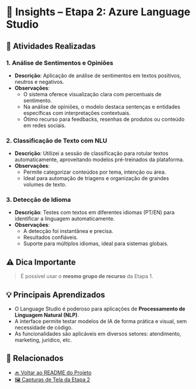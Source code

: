 # 🧠 Insights – Etapa 2: Azure Language Studio

## 📝 Atividades Realizadas

### 1. Análise de Sentimentos e Opiniões 
- **Descrição**: Aplicação de análise de sentimentos em textos positivos, neutros e negativos.
- **Observações**:
  - O sistema oferece visualização clara com percentuais de sentimento.
  - Na análise de opiniões, o modelo destaca sentenças e entidades específicas com interpretações contextuais.
  - Ótimo recurso para feedbacks, resenhas de produtos ou conteúdo em redes sociais.

### 2. Classificação de Texto com NLU
- **Descrição**: Utilizei a sessão de classificação para rotular textos automaticamente, aproveitando modelos pré-treinados da plataforma.
- **Observações**:
  - Permite categorizar conteúdos por tema, intenção ou área.
  - Ideal para automação de triagens e organização de grandes volumes de texto.

### 3. Detecção de Idioma
- **Descrição**: Testes com textos em diferentes idiomas (PT/EN) para identificar a linguagem automaticamente.
- **Observações**:
  - A detecção foi instantânea e precisa.
  - Resultados confiáveis.
  - Suporte para múltiplos idiomas, ideal para sistemas globais.

## ⚠️ Dica Importante
> É possível usar o **mesmo grupo de recurso** da Etapa 1.

## 💡 Principais Aprendizados
- O Language Studio é poderoso para aplicações de **Processamento de Linguagem Natural (NLP)**.
- A interface permite testar modelos de IA de forma prática e visual, sem necessidade de código.
- As funcionalidades são aplicáveis em diversos setores: atendimento, marketing, jurídico, etc.

## 📁 Relacionados
- [🔙 Voltar ao README do Projeto](../README.md)
- [🖼️ Capturas de Tela da Etapa 2](../images/etapa-2-language-studio/)
